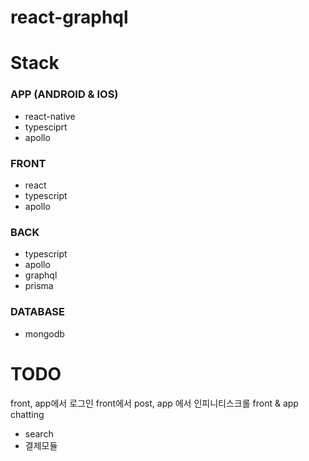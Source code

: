 # react-graphql

# Stack
### APP (ANDROID & IOS)
- react-native
- typesciprt
- apollo

### FRONT
- react
- typescript
- apollo

### BACK
- typescript
- apollo
- graphql
- prisma

### DATABASE
- mongodb

# TODO
front, app에서 로그인 front에서 post, app 에서 인피니티스크롤 front & app chatting
- search
- 결제모듈